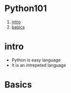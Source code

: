 # Python101
1. [intro](#sIntro)
2. [basics](#Basics)
# intro
* Python is easy language
* It is an intrepeted language
# Basics

